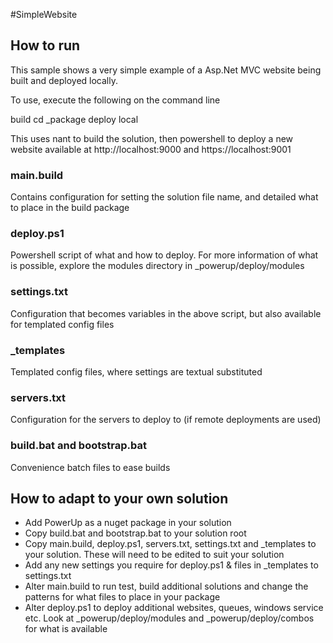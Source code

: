 #SimpleWebsite

## How to run

This sample shows a very simple example of a Asp.Net MVC website being built and deployed locally.

To use, execute the following on the command line

  build
  cd _package
  deploy local
  
This uses nant to build the solution, then powershell to deploy a new website available at http://localhost:9000 and https://localhost:9001

### main.build

Contains configuration for setting the solution file name, and detailed what to place in the build package

### deploy.ps1

Powershell script of what and how to deploy. For more information of what is possible, explore the modules directory in _powerup/deploy/modules

### settings.txt

Configuration that becomes variables in the above script, but also available for templated config files

### _templates

Templated config files, where settings are textual substituted

### servers.txt 

Configuration for the servers to deploy to (if remote deployments are used)

### build.bat and bootstrap.bat

Convenience batch files to ease builds

## How to adapt to your own solution

- Add PowerUp as a nuget package in your solution
- Copy build.bat and bootstrap.bat to your solution root
- Copy main.build, deploy.ps1, servers.txt, settings.txt and _templates to your solution. These will need to be edited to suit your solution
- Add any new settings you require for deploy.ps1 & files in _templates to settings.txt
- Alter main.build to run test, build additional solutions and change the patterns for what files to place in your package
- Alter deploy.ps1 to deploy additional websites, queues, windows service etc. Look at _powerup/deploy/modules and _powerup/deploy/combos for what is available





